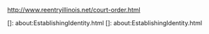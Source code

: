 http://www.reentryillinois.net/court-order.html

[Click here return to Establishing Your Identity page]: about:EstablishingIdentity.html
[Secretary of State Facilities]: http://www.cyberdriveillinois.com/departments/drivers/facilities/home.html
[Acceptable Id]: http://www.cyberdriveillinois.com/departments/drivers/drivers_license/acceptable_id.html
[Circuit Court of Cook County]: http://www.cookcountyclerkofcourt.org/?section=HomePage
[here]: http://www.cookcountyclerkofcourt.org/?section=RecArchivePage
[here]: http://www.state.il.us/court/CircuitCourt/default.asp
[here]: http://www.archives.gov/great-lakes/public/courts-chicago.html
[]: about:EstablishingIdentity.html
[]: about:EstablishingIdentity.html
